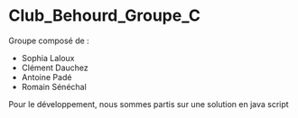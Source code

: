 # Club_Behourd_Groupe_C
Groupe composé de : 
 - Sophia Laloux
 - Clément Dauchez
 - Antoine Padé
 - Romain Sénéchal

Pour le développement, nous sommes partis sur une solution en java script
